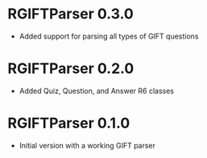 # RGIFTParser 0.3.0

* Added support for parsing all types of GIFT questions

# RGIFTParser 0.2.0

* Added Quiz, Question, and Answer R6 classes

# RGIFTParser 0.1.0

* Initial version with a working GIFT parser
